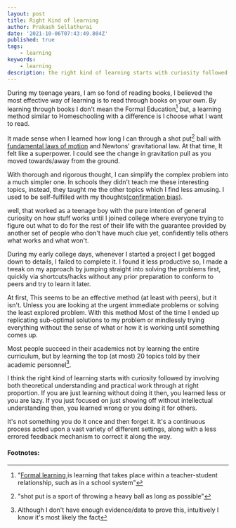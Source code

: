 ```yaml
---
layout: post
title: Right Kind of learning
author: Prakash Sellathurai
date: '2021-10-06T07:43:49.804Z'
published: true
tags:
    - learning
keywords:
    - learning
description: the right kind of learning starts with curiosity followed by involving  both theoretical understanding and practical work through at right proportion
---
```


During my teenage years, I am so fond of reading books, I believed the most effective way of learning is to read through books on your own. By learning through books I don't mean the Formal Education[^1]	but, a learning method similar to Homeschooling with a difference is I choose what I want to read.

It made sense when I learned how long I can through a shot put[^2] ball with [fundamental laws of motion](https://www1.grc.nasa.gov/beginners-guide-to-aeronautics/newtons-laws-of-motion/) and Newtons' gravitational law. At that time, It felt like a superpower. I could see the change in gravitation pull as you moved towards/away from the ground. 

With thorough and rigorous thought, I can simplify the complex problem into a much simpler one. In schools they didn't teach me these interesting topics, instead, they taught me the other topics which I find less amusing. I used to be self-fulfilled with my thoughts([confirmation bias](https://en.wikipedia.org/wiki/Confirmation_bias)).

well, that worked as a teenage boy with the pure intention of general curiosity on how stuff works until I joined college where everyone trying to figure out what to do for the rest of their life with the guarantee provided by another set of people who don't have much clue yet, confidently tells others what works and what won't.

During my early college days, whenever I started a project I get bogged down to details, I failed to complete it. I found it less productive so, I made a tweak on my approach by jumping straight into solving the problems first, quickly via shortcuts/hacks without any prior preparation to conform to peers and try to learn it later.

At first, This seems to be an effective method (at least with peers), but it isn't. Unless you are looking at the urgent immediate problems or solving the least explored problem. With this method Most of the time I ended up replicating sub-optimal solutions to my problem or mindlessly trying everything without the sense of what or how it is working until something comes up.

Most people succeed in their academics not by learning the entire curriculum, but by learning the top (at most) 20 topics told by their academic personnel[^3].

I think the right kind of learning starts with curiosity followed by involving both theoretical understanding and practical work through at right proportion. If you are just learning without doing it then, you learned less or you are lazy. If you just focused on just showing off without intellectual understanding then, you learned wrong or you doing it for others.

It's not something you do it once and then forget it. It's a continuous process acted upon a vast variety of different settings, along with a less errored feedback mechanism to correct it along the way. 

#### Footnotes:
[^1]: "[Formal learning ](https://en.wikipedia.org/wiki/Learning#Formal_learning)is learning that takes place within a teacher-student relationship, such as in a school system" 
[^2]:  "shot put is a sport of throwing a heavy ball as long as possible"
[^3]:  Although I don't have enough evidence/data to prove this, intuitively I know it's most likely the fact
